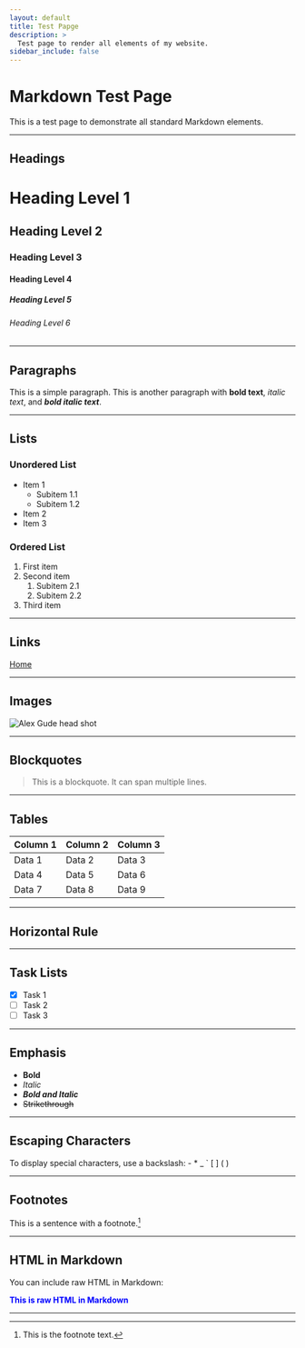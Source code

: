```yaml
---
layout: default
title: Test Papge
description: >
  Test page to render all elements of my website.
sidebar_include: false
---
```


# Markdown Test Page

This is a test page to demonstrate all standard Markdown elements.

---

## Headings

# Heading Level 1
## Heading Level 2
### Heading Level 3
#### Heading Level 4
##### Heading Level 5
###### Heading Level 6

---

## Paragraphs

This is a simple paragraph.
This is another paragraph with **bold text**, *italic text*, and ***bold italic text***.

---

## Lists

### Unordered List

- Item 1
  - Subitem 1.1
  - Subitem 1.2
- Item 2
- Item 3

### Ordered List

1. First item
2. Second item
   1. Subitem 2.1
   2. Subitem 2.2
3. Third item

---

## Links

[Home](/)

---

## Images

![Alex Gude head shot](/files/headshot-small.jpg)

---

## Blockquotes

> This is a blockquote.
> It can span multiple lines.

---

## Tables

| Column 1 | Column 2 | Column 3 |
|----------|----------|----------|
| Data 1   | Data 2   | Data 3   |
| Data 4   | Data 5   | Data 6   |
| Data 7   | Data 8   | Data 9   |

---

## Horizontal Rule

---

## Task Lists

- [x] Task 1
- [ ] Task 2
- [ ] Task 3

---

## Emphasis

- **Bold**
- *Italic*
- ***Bold and Italic***
- ~~Strikethrough~~

---

## Escaping Characters

To display special characters, use a backslash:
\- \* \_ \` \[ \] \( \)

---

## Footnotes

This is a sentence with a footnote.[^1]

[^1]: This is the footnote text.

---

## HTML in Markdown

You can include raw HTML in Markdown:

<div style="color: blue; font-weight: bold;">This is raw HTML in Markdown</div>

---
